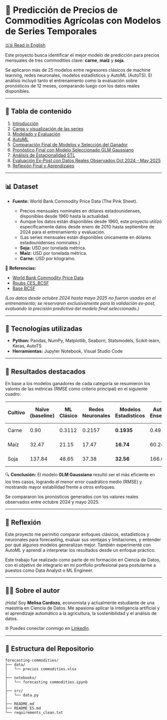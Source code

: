 # 🌾 Predicción de Precios de Commodities Agrícolas con Modelos de Series Temporales

[🇬🇧 Read in English](README.md)

Este proyecto busca identificar el mejor modelo de predicción para precios mensuales de tres commodities clave: **carne**, **maíz** y **soja**.

Se aplicaron más de 25 modelos entre regresores clásicos de machine learning, redes neuronales, modelos estadísticos y AutoML (AutoTS). El análisis incluyó tanto el entrenamiento como la evaluación sobre pronósticos de 12 meses, comparando luego con los datos reales disponibles.

---

## 📌 Tabla de contenido

1. [Introducción](#introducción)
2. [Carga y visualización de las series](#carga-y-visualización-de-las-series)
3. [Modelado y Evaluación](#modelado-y-evaluación)
4. [AutoML](#automl)
5. [Comparación Final de Modelos y Selección del Ganador](#comparación-final-de-modelos-y-selección-del-ganador)
6. [Pronóstico Final con Modelo Seleccionado GLM Gaussiano](#pronóstico-final-con-modelo-seleccionado-glm-gaussiano)
7. [Análisis de Estacionalidad STL](#análisis-de-estacionalidad-stl)
8. [Evaluación Ex-Post con Datos Reales Observados Oct 2024 - May 2025](#evaluación-ex-post-con-datos-reales-observados-oct-2024---may-2025)
9. [Reflexión Final y Aprendizajes](#reflexión-final-y-aprendizajes)

---

## 📊 Dataset

* **Fuente:** World Bank Commodity Price Data (The Pink Sheet).

  * Precios mensuales nominales en dólares estadounidenses, disponibles desde 1960 hasta la actualidad.
  * Aunque los datos están disponibles desde 1960, este proyecto utilizó específicamente datos desde enero de 2010 hasta septiembre de 2024 para el entrenamiento y evaluación.
  * (Las series mensuales están disponibles únicamente en dólares estadounidenses nominales.)
  * **Soja:** USD por tonelada métrica.
  * **Maíz:** USD por tonelada métrica.
  * **Carne:** USD por kilogramo.

📌 **Referencias:**

* [World Bank Commodity Price Data](https://thedocs.worldbank.org/en/doc/5d903e848db1d1b83e0ec8f744e55570-0350012021/related/CMO-Pink-Sheet-October-2024.pdf)
* [Rpubs CES\_BCSF](https://rpubs.com/CES_BCSF/1157675)
* [Base BCSF](https://www.bcsf.com.ar/ces/base-datos/preview/6/precios-internacionales-de-los-commodities)

*(Los datos desde octubre 2024 hasta mayo 2025 no fueron usados en el entrenamiento; se reservaron exclusivamente para la validación ex-post, evaluando la precisión predictiva del modelo final seleccionado.)*

---

## 🧠 Tecnologías utilizadas

* **Python:** Pandas, NumPy, Matplotlib, Seaborn, Statsmodels, Scikit-learn, Keras, AutoTS
* **Herramientas:** Jupyter Notebook, Visual Studio Code

---

## 🏁 Resultados destacados

En base a los modelos ganadores de cada categoría se resumieron los valores de las métricas (RMSE como criterio principal) en el siguiente cuadro:

| Cultivo | Naïve (baseline) | ML Clásico | Redes Neuronales | Modelos Estadísticos | AutoTS Ensemble | 🥇 Ganador Final |
| ------- | ---------------- | ---------- | ---------------- | -------------------- | --------------- | ---------------- |
| Carne   | 0.90             | 0.3112     | 0.2157           | **0.1935**           | 0.49            | ✅ GLM Gaussiano  |
| Maíz    | 32.47            | 21.15      | 17.47            | **16.74**            | 60.24           | ✅ GLM Gaussiano  |
| Soja    | 137.84           | 48.65      | 37.38            | **32.56**            | 166.02          | ✅ GLM Gaussiano  |

🔍 **Conclusión:** El modelo **GLM Gaussiano** resultó ser el más eficiente en los tres casos, logrando el menor error cuadrático medio (RMSE) y mostrando mayor estabilidad frente a otros enfoques.

Se compararon los pronósticos generados con los valores reales observados entre octubre 2024 y mayo 2025.

---

## 🧭 Reflexión

Este proyecto me permitió comparar enfoques clásicos, estadísticos y neuronales para forecasting, evaluar sus ventajas y limitaciones, y entender por qué algunos modelos generalizan mejor. También experimenté con AutoML y aprendí a interpretar los resultados desde un enfoque práctico.

Este trabajo fue realizado como parte de mi formación en Ciencia de Datos, con el objetivo de integrarlo en mi portfolio profesional para postularme a puestos como Data Analyst o ML Engineer.

---

## 🙋‍♀️ Sobre el autor

¡Hola! Soy **Melisa Cardozo**, economista y actualmente estudiante de una maestría en Ciencia de Datos. Me apasiona aplicar la inteligencia artificial y el aprendizaje automático a la agricultura, la sostenibilidad y el análisis de datos.

🌐 Puedes conectar conmigo en [LinkedIn](https://linkedin.com/in/tu-linkedin).

---

## 📌 Estructura del Repositorio

```
forecasting-commodities/
├── data/                         
│   └── precios commodities.xlsx
│
├── notebooks/                    
│   └── forecasting commodities.ipynb
│
├── src/                          
│   └── data.py
│
├── README.md                     
├── README_ES.md                  
└── requirements_clean.txt        
```
